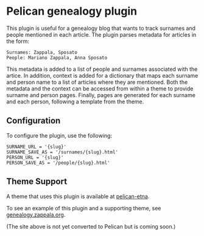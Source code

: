 # Pelican genealogy plugin

This plugin is useful for a genealogy blog that wants to track
surnames and people mentioned in each article. The plugin parses
metadata for articles in the form:

```
Surnames: Zappala, Sposato
People: Mariano Zappala, Anna Sposato
```

This metadata is added to a list of people and surnames associated
with the artice. In addition, context is added for a dictionary that
maps each surname and person name to a list of articles where they are
mentioned. Both the metadata and the context can be accessed from
within a theme to provide surname and person pages. Finally, pages are
generated for each surname and each person, following a template from
the theme.

## Configuration

To configure the plugin, use the following:

```
SURNAME_URL = '{slug}'
SURNAME_SAVE_AS = '/surnames/{slug}.html'
PERSON_URL = '{slug}'
PERSON_SAVE_AS = '/people/{slug}.html'
```

## Theme Support

A theme that uses this plugin is available at
[pelican-etna](https://github.com/zappala/pelican-etna).

To see an example of this plugin and a supporting theme, see
[genealogy.zappala.org](http://genealogy.zappala.org).

(The site above is not yet converted to Pelican but is coming soon.)



